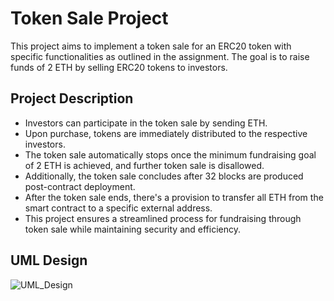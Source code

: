 # Token Sale Project

This project aims to implement a token sale for an ERC20 token with specific functionalities as outlined in the assignment. The goal is to raise funds of 2 ETH by selling ERC20 tokens to investors.

## Project Description
- Investors can participate in the token sale by sending ETH.
- Upon purchase, tokens are immediately distributed to the respective investors. 
- The token sale automatically stops once the minimum fundraising goal of 2 ETH is achieved, and further token sale is disallowed.
- Additionally, the token sale concludes after 32 blocks are produced post-contract deployment. 
- After the token sale ends, there's a provision to transfer all ETH from the smart contract to a specific external address.
- This project ensures a streamlined process for fundraising through token sale while maintaining security and efficiency.

## UML Design
![UML_Design](https://www.plantuml.com/plantuml/dpng/hLPXQoCt4FtkNp5mNsIIG3beAQ4jvnnECSt5mJ5fQGcBl1hRwccbHTAkOzhcjvVLobfPknVxuBubetcZcQStR_t1MAfjLOYHMlsDkOKxtA1a_um00AxWGVEQMeIQQavN0esBNy13jH8yJyBlOFfYKKigO5t9t78b3HaV8zA3xehqv1MUEEwEml-DHbnQr6kQ8ypcEucwRVHUWR7zFh56QS7bcIqlbvfAiqQjaP5IOyrLPTpXDL36D1e3N39yGNOfSJTyCcud3Ms1QjB866gEkv3TT9eBQWn4JLw5Mfa3kI10eHXVSzIWfDYxzC1PhgInkigjwcBM3n6c8hrUnwwKZwsK4fvFtsh8I_YSBZw-_swfFgCyWzG3bsIjLT7d3wmQ2DPKL7WD5PVs_VS_ZADoaxBKggQ2gE7t05EYPAZFBFekq4GqvhpaA6s0NW8jL2LjXmaiDKZgMa6It7W25YwyrQeW9eL-THTMMIeUgx8K-o0kd-WpLbHGcUDyJMYUgoegFPnFXL2x1f5m7BWzWMUOyu8AGyPGLjep_cEdz4u-SD2xiPhB3MII5fY4pBvOAU63_YB8egdzKK7BiW7yTNZtdtyvf3z3vZamnybHRXnAuSzGUkl90ZScNKgfx9-erSIz5KcVR61FcrcpQp_d9RHpXe17V3ErG5BlQ-L-yMMvfwWJL1mvJKC26H-6zi6MYZHyhFHZqRs-9V8qDRpXiILT9eEbm8itX1sPenFs8nKuRVpAdE6G3c4UAfrlgK56LjL-qBzI8gCIpNsFLfKbCk9ekgqaCmlA3R91W3l_dTijqtGdoHkbRr3YckUSwlt7BPKRP4G95aK7EfMuUojXt7b1OAltvUjSOjA6aeIIxXiYOTLTb9Z4Hb41IGmbkn4g_vo4tLvIQU7Jv8ziEVzjUfzDdYQpkydDtJIxdI-onydTz3JcORh8PlTFqyVbV95akrTffrM2-KEtcDmqyqzooslqfj9w1CnaZQQnYdNpMkr_qNjUWZrMJdp22nn2R6aNTTUFl-Y8uVfduFwldkcPqFbStojBncb2JGLdhH6uZ7ECCRFHgqVkbArIJKKwE1HQLVjsdqXBpbBTLFlkkaDwsdc_KRJRoN2lnggoUJ8I_NnAwnt6SXiJxGB9-hin_5CizVz60aiLGKzU_meRj4U0S5jt_gkY8dLJTp3rcp9uk3nISo_5QJfHHfZAbxYDDKso4wxj88bHdWdgDk4i23TXxVh9wH2jmxfH1dbQO46vv7BZdy_bHvaGyVtIYeKzKL5XRqzERrBojMfgVg8lhOFMb8j6zhTAU-M63zWmuW5re259Rinxrghkft-lhi3zEOe2dNF7qU3qercNq0EadyyKE_g0abM5-1y0)